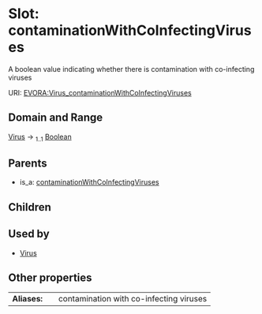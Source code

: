 
# Slot: contaminationWithCoInfectingViruses

A boolean value indicating whether there is contamination with co-infecting viruses

URI: [EVORA:Virus_contaminationWithCoInfectingViruses](https://evora-project.eu/Virus_contaminationWithCoInfectingViruses)


## Domain and Range

[Virus](Virus.md) &#8594;  <sub>1..1</sub> [Boolean](types/Boolean.md)

## Parents

 *  is_a: [contaminationWithCoInfectingViruses](contaminationWithCoInfectingViruses.md)

## Children


## Used by

 * [Virus](Virus.md)

## Other properties

|  |  |  |
| --- | --- | --- |
| **Aliases:** | | contamination with co-infecting viruses |